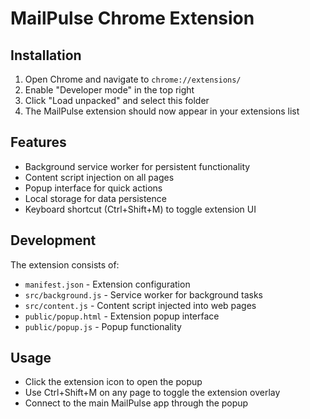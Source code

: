 # MailPulse Chrome Extension

## Installation

1. Open Chrome and navigate to `chrome://extensions/`
2. Enable "Developer mode" in the top right
3. Click "Load unpacked" and select this folder
4. The MailPulse extension should now appear in your extensions list

## Features

- Background service worker for persistent functionality
- Content script injection on all pages
- Popup interface for quick actions
- Local storage for data persistence
- Keyboard shortcut (Ctrl+Shift+M) to toggle extension UI

## Development

The extension consists of:
- `manifest.json` - Extension configuration
- `src/background.js` - Service worker for background tasks
- `src/content.js` - Content script injected into web pages
- `public/popup.html` - Extension popup interface
- `public/popup.js` - Popup functionality

## Usage

- Click the extension icon to open the popup
- Use Ctrl+Shift+M on any page to toggle the extension overlay
- Connect to the main MailPulse app through the popup